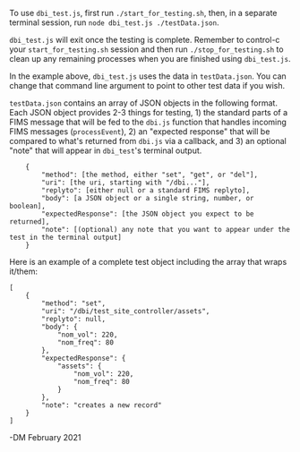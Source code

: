 To use `dbi_test.js`, first run `./start_for_testing.sh`, then, in a separate terminal session, run `node dbi_test.js ./testData.json`.

`dbi_test.js` will exit once the testing is complete. Remember to control-c your `start_for_testing.sh` session and then run `./stop_for_testing.sh` to clean up any remaining processes when you are finished using `dbi_test.js`.

In the example above, `dbi_test.js` uses the data in `testData.json`. You can change that command line argument to point to other test data if you wish.

`testData.json` contains an array of JSON objects in the following format. Each JSON object provides 2-3 things for testing, 1) the standard parts of a FIMS message that will be fed to the `dbi.js` function that handles incoming FIMS messages (`processEvent`), 2) an "expected response" that will be compared to what's returned from `dbi.js` via a callback, and 3) an optional "note" that will appear in `dbi_test`'s terminal output.

```
    {
        "method": [the method, either "set", "get", or "del"],
        "uri": [the uri, starting with "/dbi..."],
        "replyto": [either null or a standard FIMS replyto],
        "body": [a JSON object or a single string, number, or boolean],
        "expectedResponse": [the JSON object you expect to be returned],
        "note": [(optional) any note that you want to appear under the test in the terminal output]
    }
```

Here is an example of a complete test object including the array that wraps it/them:

```
[
    {
        "method": "set",
        "uri": "/dbi/test_site_controller/assets",
        "replyto": null,
        "body": {
            "nom_vol": 220,
            "nom_freq": 80
        },
        "expectedResponse": {
            "assets": {
                "nom_vol": 220,
                "nom_freq": 80
            }
        },
        "note": "creates a new record"
    }
]
```

-DM February 2021